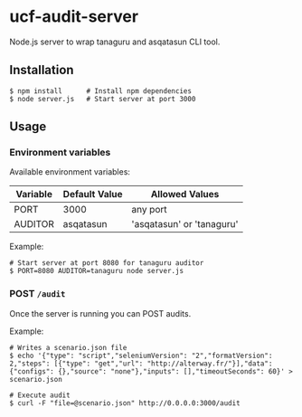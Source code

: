 # ucf-audit-server

Node.js server to wrap tanaguru and asqatasun CLI tool.

## Installation

```
$ npm install      # Install npm dependencies
$ node server.js   # Start server at port 3000
```

## Usage

### Environment variables

Available environment variables:

Variable   | Default Value | Allowed Values
-----------|---------------|--------------
PORT       | 3000          | any port
AUDITOR    | asqatasun     | 'asqatasun' or 'tanaguru'

Example:

```
# Start server at port 8080 for tanaguru auditor
$ PORT=8080 AUDITOR=tanaguru node server.js
```

### POST `/audit`

Once the server is running you can POST audits.

Example:

```
# Writes a scenario.json file
$ echo '{"type": "script","seleniumVersion": "2","formatVersion": 2,"steps": [{"type": "get","url": "http://alterway.fr/"}],"data":{"configs": {},"source": "none"},"inputs": [],"timeoutSeconds": 60}' > scenario.json

# Execute audit
$ curl -F "file=@scenario.json" http://0.0.0.0:3000/audit
```